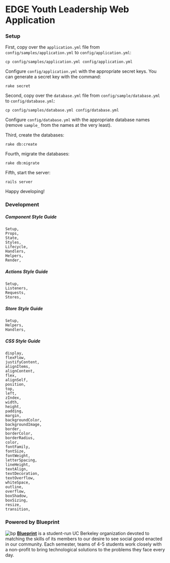 EDGE Youth Leadership Web Application
==========

### Setup

First, copy over the `application.yml` file from `config/samples/application.yml` to `config/application.yml`:

    cp config/samples/application.yml config/application.yml

Configure `config/application.yml` with the appropriate secret keys. You can generate a secret key with the command:

    rake secret

Second, copy over the `database.yml` file from `config/sample/database.yml` to `config/database.yml`:

    cp config/samples/database.yml config/database.yml

Configure `config/database.yml` with the appropriate database names (remove `sample_` from the names at the very least).

Third, create the databases:

    rake db:create

Fourth, migrate the databases:

    rake db:migrate

Fifth, start the server:

    rails server

Happy developing!

### Development

##### Component Style Guide

    Setup,
    Props,
    State,
    Styles,
    Lifecycle,
    Handlers,
    Helpers,
    Render,

##### Actions Style Guide

    Setup,
    Listeners,
    Requests,
    Stores,

##### Store Style Guide

    Setup,
    Helpers,
    Handlers,

##### CSS Style Guide

    display,
    flexFlow,
    justifyContent,
    alignItems,
    alignContent,
    flex,
    alignSelf,
    position,
    top,
    left,
    zIndex,
    width,
    height,
    padding,
    margin,
    backgroundColor,
    backgroundImage,
    border,
    borderColor,
    borderRadius,
    color,
    fontFamily,
    fontSize,
    fontWeight,
    letterSpacing,
    lineHeight,
    textAlign,
    textDecoration,
    textOverflow,
    whiteSpace,
    outline,
    overflow,
    boxShadow,
    boxSizing,
    resize,
    transition,

### Powered by Blueprint
![bp](https://raw.githubusercontent.com/calblueprint/calblueprint.org.old/master/app/assets/images/banner-facebook.png "Blueprint Banner")
**[Blueprint](http://www.calblueprint.org/)** is a student-run UC Berkeley
organization devoted to matching the skills of its members to our desire to see
social good enacted in our community. Each semester, teams of 4-5 students work
closely with a non-profit to bring technological solutions to the problems they
face every day.
